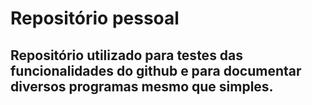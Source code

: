 # Repositório pessoal
## Repositório utilizado para testes das funcionalidades do github e para documentar diversos programas mesmo que simples.
